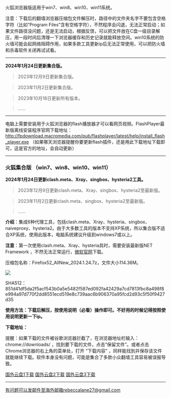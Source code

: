 火狐浏览器版适用于win7、win8、win10、win11系统。

注意：下载后的翻墙浏览器压缩包文件解压时，路径中的文件夹名字不要包含空格字符（比如“Program Files”含有空格字符），不然程序会闪退，无法正常启动；如果文件路径没问题，还是无法启动，根据反馈，可以把文件放在C盘一级目录解压，用一段时间后清理一下浏览器缓存和历史记录就能释放空间。win10系统的防火墙可能会起网络阻碍作用，如果多款工具更新ip后无法正常使用，可以把防火墙和杀毒软件关闭再试试看。

***

**2024年1月24日更新集合版。**

> 2023年12月9日更新集合版。

> 2023年11月2日更新集合版。

> 2023年10月18日更新所有版本。

> ......

***

电脑上需要安装用于火狐浏览器的flash播放器才可以看网页视频。FlashPlayer最新版离线安装程序官网下载地址：
http://fpdownload.macromedia.com/pub/flashplayer/latest/help/install_flash_player.exe （如果哪天浏览器提醒你要更新flash插件，还是用此下载地址下载即可，这是官方的地址，会自动更新）

***

### 火狐集合版 （win7、win8、win10、win11）

**2024年1月24日更新clash.meta、Xray、singbox、hysteria2工具。**

> 2023年12月9日更新clash.meta、Xray、singbox、hysteria2至最新版。

> 2023年11月2日更新clash.meta、singbox、hysteria2至最新版。

> ......

**介绍**：集成6种代理工具，包括clash.meta、Xray、hysteria、singbox、naiveproxy、hysteria2。由于大多数工具的版本不支持XP系统，所以集合版不适合XP系统，使用此版本，电脑系统建议升级到windows7或以上。

**注意**：第一次使用clash.meta、Xray、hysteria具时，需要安装最新版NET Framework ，不然无法正常运行，[微软官网](https://dotnet.microsoft.com/zh-cn/download/dotnet-framework/net48)下载。

压缩包名称：Firefox52_AllNew_2024.1.24.7z，文件大小114.36M。

![](https://cdn.jsdelivr.net/gh/Alvin9999/pac2/softimag/hysteria2-52.png)

SHA512：851d41df5da2f5acf543b0a5e5482f587ed092fa42429a7cd7813fbc8a498f8e994a97d770f2dd8551ecd519e8c739aac6b906370a95fcd2d93c5f50f9427d35

**使用方法：下载后解压，按使用说明（必看）操作即可。不好用的时候记得按照使用说明更新一下ip。**

**下载地址：**

提醒：如果下载的文件被谷歌浏览器拦截了，在浏览器地址栏输入：chrome://downloads/ ，找到要下载的文件，点击“保留文件”。或者点击Chrome浏览器的右上角的菜单处，打开 “下载内容” ，同样能找到并保存该文件就能继续下载。软件本身没有问题，可能是集合了多款小众翻墙工具容易被误报导致。

[国外云盘1下载](https://d2.freessr2.xyz/Firefox52_AllNew_2024.1.24.7z) 
[国外云盘2下载](https://d.dtku35.xyz/Firefox52_AllNew_2024.1.24.7z) 
[国外云盘3下载](https://free.zhujicn2.net/Firefox52_AllNew_2024.1.24.7z) 


***

有问题可以发邮件至海外邮箱rebeccalane27@gmail.com